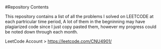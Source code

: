 #Repository Contents
 
 This repository contains a list of all the problems I solved on LEETCODE at each partricular time period,
 A lot of them in the begninning may have plagiarized code since I just copy pasted them, however my progress could be noted down through each month.
 
 
 LeetCode Account 
       > https://leetcode.com/CNU4901/
